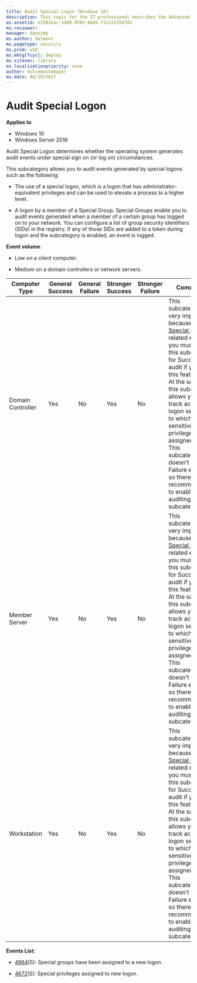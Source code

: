 ```yaml
---
title: Audit Special Logon (Windows 10)
description: This topic for the IT professional describes the Advanced Security Audit policy setting, Audit Special Logon, which determines whether the operating system generates audit events under special sign on (or log on) circumstances.
ms.assetid: e1501bac-1d09-4593-8ebb-f311231567d3
ms.reviewer: 
manager: dansimp
ms.author: dolmont
ms.pagetype: security
ms.prod: w10
ms.mktglfcycl: deploy
ms.sitesec: library
ms.localizationpriority: none
author: dulcemontemayor
ms.date: 04/19/2017
---
```


# Audit Special Logon

**Applies to**
-   Windows 10
-   Windows Server 2016


Audit Special Logon determines whether the operating system generates audit events under special sign on (or log on) circumstances.

This subcategory allows you to audit events generated by special logons such as the following:

-   The use of a special logon, which is a logon that has administrator-equivalent privileges and can be used to elevate a process to a higher level.

-   A logon by a member of a Special Group. Special Groups enable you to audit events generated when a member of a certain group has logged on to your network. You can configure a list of group security identifiers (SIDs) in the registry. If any of those SIDs are added to a token during logon and the subcategory is enabled, an event is logged.

**Event volume**:

-   Low on a client computer.

-   Medium on a domain controllers or network servers.

| Computer Type     | General Success | General Failure | Stronger Success | Stronger Failure | Comments                                                                                                                                                                                                                                                                                                                                                                                                                                                                                                                                           |
|-------------------|-----------------|-----------------|------------------|------------------|----------------------------------------------------------------------------------------------------------------------------------------------------------------------------------------------------------------------------------------------------------------------------------------------------------------------------------------------------------------------------------------------------------------------------------------------------------------------------------------------------------------------------------------------------|
| Domain Controller | Yes             | No              | Yes              | No               | This subcategory is very important because of [Special Groups](http://blogs.technet.com/b/askds/archive/2008/03/11/special-groups-auditing-via-group-policy-preferences.aspx) related events, you must enable this subcategory for Success audit if you use this feature.<br>At the same time this subcategory allows you to track account logon sessions to which sensitive privileges were assigned.<br>This subcategory doesn’t have Failure events, so there is no recommendation to enable Failure auditing for this subcategory. |
| Member Server     | Yes             | No              | Yes              | No               | This subcategory is very important because of [Special Groups](http://blogs.technet.com/b/askds/archive/2008/03/11/special-groups-auditing-via-group-policy-preferences.aspx) related events, you must enable this subcategory for Success audit if you use this feature.<br>At the same time this subcategory allows you to track account logon sessions to which sensitive privileges were assigned.<br>This subcategory doesn’t have Failure events, so there is no recommendation to enable Failure auditing for this subcategory. |
| Workstation       | Yes             | No              | Yes              | No               | This subcategory is very important because of [Special Groups](http://blogs.technet.com/b/askds/archive/2008/03/11/special-groups-auditing-via-group-policy-preferences.aspx) related events, you must enable this subcategory for Success audit if you use this feature.<br>At the same time this subcategory allows you to track account logon sessions to which sensitive privileges were assigned.<br>This subcategory doesn’t have Failure events, so there is no recommendation to enable Failure auditing for this subcategory. |

**Events List:**

-   [4964](event-4964.md)(S): Special groups have been assigned to a new logon.

-   [4672](event-4672.md)(S): Special privileges assigned to new logon.


